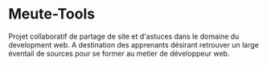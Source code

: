 # Meute-Tools

Projet collaboratif de partage de site et d'astuces dans le domaine du development web. A destination des apprenants désirant retrouver un large éventail de sources pour se former au metier de développeur web.
